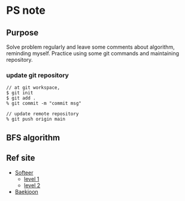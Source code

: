 # PS note

## Purpose
Solve problem regularly and leave some comments about algorithm, reminding myself.
Practice using some git commands and maintaining repository.

### update git repository
```
// at git workspace,
$ git init
$ git add .
% git commit -m "commit msg"

// update remote repository
% git push origin main
```


## BFS algorithm

## Ref site
* [Softeer](https://softeer.ai/index)
    * [level 1](https://github.com/Sunghooon/ps_algorithm/tree/main/lv_1)
    * [level 2](https://github.com/Sunghooon/ps_algorithm/tree/main/lv_2)
* [Baekjoon](https://www.acmicpc.net/)